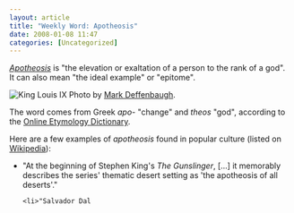 ```yaml
---
layout: article
title: "Weekly Word: Apotheosis"
date: 2008-01-08 11:47
categories: [Uncategorized]
---
```

<em><a href="http://dictionary.reference.com/browse/apotheosis">Apotheosis</a></em> is "the elevation or exaltation of a person to the rank of a god". It can also mean "the ideal example" or "epitome".

<div class="figureleft"><img src="http://learningnerd.com/images/apotheosis.jpg" alt="King Louis IX" />
Photo by <a href="http://flickr.com/people/deffenbaugh/">Mark Deffenbaugh</a>.
</div>

The word comes from Greek <em>apo-</em> "change" and <em>theos</em> "god", according to the <a href="http://www.etymonline.com/index.php?term=apotheosis" title="Apotheosis">Online Etymology Dictionary</a>.

Here are a few examples of <em>apotheosis</em> found in popular culture (listed on <a href="http://en.wikipedia.org/wiki/Apotheosis" title="Apotheosis on Wikipedia">Wikipedia</a>):

<ul>
	<li>"At the beginning of Stephen King's <em>The Gunslinger</em>, [...] it memorably describes the series' thematic desert setting as 'the apotheosis of all deserts'."</li>

	<li>"Salvador Dal
